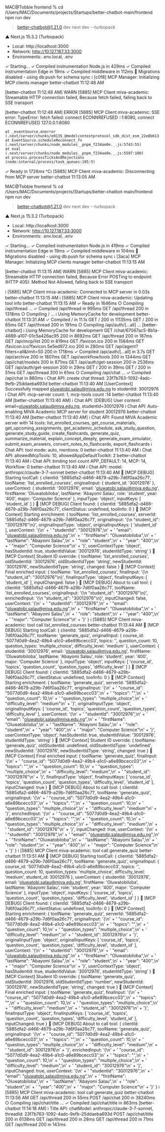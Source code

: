 MAC@Tobbie frontend % cd /Users/MAC/Documents/projects/Startups/better-chatbot-main/frontend
npm run dev

> better-chatbot@1.21.0 dev
> next dev --turbopack

   ▲ Next.js 15.3.2 (Turbopack)
   - Local:        http://localhost:3000
   - Network:      http://10.127.187.33:3000
   - Environments: .env.local, .env

 ✓ Starting...
 ✓ Compiled instrumentation Node.js in 429ms
 ✓ Compiled instrumentation Edge in 19ms
 ✓ Compiled middleware in 112ms
🔧 Migrations disabled - using db:push for schema sync
ℹ [c0f8] MCP Manager:  Initializing MCP clients manager                  better-chatbot 11:12:48 AM

[better-chatbot 11:12:48 AM]  WARN  [5885] MCP Client miva-academic:  Streamable HTTP connection failed, Because fetch failed, falling back to SSE transport


[better-chatbot 11:12:48 AM]  ERROR  [5885] MCP Client miva-academic:  SSE error: TypeError: fetch failed: connect ECONNREFUSED ::1:8080, connect ECONNREFUSED 127.0.0.1:8080

    at _eventSource.onerror (.next/server/chunks/e0135_@modelcontextprotocol_sdk_dist_esm_22e8b613._.js:3016:31)
    at EventSource.scheduleReconnect_fn (.next/server/chunks/node_modules__pnpm_f234ae0e._.js:5743:55)
    at eval (.next/server/chunks/node_modules__pnpm_f234ae0e._.js:5597:180)
    at process.processTicksAndRejections (node:internal/process/task_queues:105:5)

 ✓ Ready in 1726ms
^Cℹ [5885] MCP Client miva-academic:  Disconnecting from MCP server        better-chatbot 11:13:05 AM

MAC@Tobbie frontend % cd /Users/MAC/Documents/projects/Startups/better-chatbot-main/frontend
npm run dev

> better-chatbot@1.21.0 dev
> next dev --turbopack

   ▲ Next.js 15.3.2 (Turbopack)
   - Local:        http://localhost:3000
   - Network:      http://10.127.187.33:3000
   - Environments: .env.local, .env

 ✓ Starting...
 ✓ Compiled instrumentation Node.js in 419ms
 ✓ Compiled instrumentation Edge in 19ms
 ✓ Compiled middleware in 104ms
🔧 Migrations disabled - using db:push for schema sync
ℹ [3aca] MCP Manager:  Initializing MCP clients manager                  better-chatbot 11:13:15 AM

[better-chatbot 11:13:15 AM]  WARN  [5885] MCP Client miva-academic:  Streamable HTTP connection failed, Because Error POSTing to endpoint (HTTP 405): Method Not Allowed, falling back to SSE transport

ℹ [5885] MCP Client miva-academic:  Connected to MCP server in 0.03s     better-chatbot 11:13:15 AM
ℹ [5885] MCP Client miva-academic:  Updating tool info                   better-chatbot 11:13:15 AM
 ✓ Ready in 1646ms
 ○ Compiling /api/thread ...
 ✓ Compiled /api/thread in 995ms
 GET /api/thread 200 in 1318ms
 ○ Compiling / ...
ℹ Using MemoryCache for development                                      better-chatbot 11:13:31 AM
 ✓ Compiled / in 11.1s
 GET / 200 in 11135ms
 GET / 200 in 65ms
 GET /api/thread 200 in 191ms
 ○ Compiling /api/auth/[...all] ...
[better-chatbot] ℹ Using MemoryCache for development
 GET /chat/67067ac5-8b1a-4889-a107-01c5a426ac95 200 in 8692ms
 GET /api/thread 200 in 187ms
 GET /api/mcp/list 200 in 819ms
 GET /favicon.ico 200 in 1584ms
 GET /favicon.ico?favicon.5e5ed972.ico 200 in 280ms
 GET /api/agent?filters=all&limit=50 200 in 1718ms
 ✓ Compiled /api/auth/[...all] in 3.7s
 GET /api/archive 200 in 1807ms
 GET /api/workflow/tools 200 in 1344ms
 GET /api/chat/models 200 in 871ms
 GET /api/auth/get-session 200 in 2536ms
 GET /api/auth/get-session 200 in 29ms
 GET / 200 in 39ms
 GET / 200 in 51ms
 GET /api/thread 200 in 61ms
 ○ Compiling /api/chat ...
 ✓ Compiled /api/chat in 880ms
ℹ Chat API:  create chat thread: 23f7b763-1092-4adc-9efb-25ddaeba693d    better-chatbot 11:13:40 AM
[UserContext] Successfully mapped oluwatobi.salau@miva.edu.ng to studentId: 30012976
ℹ Chat API:  mcp-server count: 1, mcp-tools count :14                    better-chatbot 11:13:40 AM
[better-chatbot 11:13:40 AM] ℹ Chat API:  [DEBUG] User context: email=oluwatobi.salau@miva.edu.ng, studentId=30012976
ℹ Chat API:  Auto-enabling MIVA Academic MCP server for student 30012976 better-chatbot 11:13:40 AM
[better-chatbot 11:13:40 AM] ℹ Chat API:  Found MIVA Academic server with 14 tools: list_enrolled_courses, get_course_materials, get_upcoming_assignments, get_academic_schedule, ask_study_question, generate_study_guide, create_flashcards, generate_quiz, summarize_material, explain_concept_deeply, generate_exam_simulator, submit_exam_answers, convert_notes_to_flashcards, export_flashcards
ℹ Chat API:  tool mode: auto, mentions: 0                                better-chatbot 11:13:40 AM
ℹ Chat API:  allowedMcpTools: 10, allowedAppDefaultToolkit: 2            better-chatbot 11:13:40 AM
ℹ Chat API:  binding tool count APP_DEFAULT: 14, MCP: 14, Workflow: 0    better-chatbot 11:13:40 AM
ℹ Chat API:  model: anthropic/claude-3-7-sonnet                          better-chatbot 11:13:40 AM
🔧 [MCP DEBUG] Starting toolCall: {
  clientId: '5885dfa2-d466-4679-a29b-7d6f0aa26c71',
  toolName: 'list_enrolled_courses',
  originalInput: { student_id: '30012976' },
  userContext: {
    studentId: '30012976',
    email: 'oluwatobi.salau@miva.edu.ng',
    firstName: 'Oluwatobiloba',
    lastName: 'Abayomi Salau',
    role: 'student',
    year: '400',
    major: 'Computer Science'
  },
  inputType: 'object',
  inputKeys: [ 'student_id' ]
}
🔧 [MCP DEBUG] Client found: {
  clientId: '5885dfa2-d466-4679-a29b-7d6f0aa26c71',
  clientStatus: undefined,
  toolInfo: 0
}
🔧 [MCP Context] Starting enrichment: {
  toolName: 'list_enrolled_courses',
  serverId: '5885dfa2-d466-4679-a29b-7d6f0aa26c71',
  originalInput: '{\n  "student_id": "30012976"\n}',
  originalInputType: 'object',
  originalInputKeys: [ 'student_id' ],
  userContext: '{\n' +
    '  "studentId": "30012976",\n' +
    '  "email": "oluwatobi.salau@miva.edu.ng",\n' +
    '  "firstName": "Oluwatobiloba",\n' +
    '  "lastName": "Abayomi Salau",\n' +
    '  "role": "student",\n' +
    '  "year": "400",\n' +
    '  "major": "Computer Science"\n' +
    '}',
  userContextType: 'object',
  hasStudentId: true,
  studentIdValue: '30012976',
  studentIdType: 'string'
}
🔧 [MCP Context] Student ID override: {
  toolName: 'list_enrolled_courses',
  oldStudentId: '30012976',
  oldStudentIdType: 'string',
  newStudentId: '30012976',
  newStudentIdType: 'string',
  changed: false
}
🔧 [MCP Context] Final enriched input: {
  toolName: 'list_enrolled_courses',
  finalInput: '{\n  "student_id": "30012976"\n}',
  finalInputType: 'object',
  finalInputKeys: [ 'student_id' ],
  inputChanged: false
}
🔧 [MCP DEBUG] About to call tool: {
  clientId: '5885dfa2-d466-4679-a29b-7d6f0aa26c71',
  toolName: 'list_enrolled_courses',
  originalInput: '{\n  "student_id": "30012976"\n}',
  enrichedInput: '{\n  "student_id": "30012976"\n}',
  inputChanged: false,
  userContext: '{\n' +
    '  "studentId": "30012976",\n' +
    '  "email": "oluwatobi.salau@miva.edu.ng",\n' +
    '  "firstName": "Oluwatobiloba",\n' +
    '  "lastName": "Abayomi Salau",\n' +
    '  "role": "student",\n' +
    '  "year": "400",\n' +
    '  "major": "Computer Science"\n' +
    '}'
}
ℹ [5885] MCP Client miva-academic:  tool call list_enrolled_courses      better-chatbot 11:13:44 AM
🔧 [MCP DEBUG] Starting toolCall: {
  clientId: '5885dfa2-d466-4679-a29b-7d6f0aa26c71',
  toolName: 'generate_quiz',
  originalInput: {
    course_id: '5077d0d9-4ea2-49b4-a1c0-a6e89bcecc03',
    topics: '',
    question_count: 10,
    question_types: 'multiple_choice',
    difficulty_level: 'medium'
  },
  userContext: {
    studentId: '30012976',
    email: 'oluwatobi.salau@miva.edu.ng',
    firstName: 'Oluwatobiloba',
    lastName: 'Abayomi Salau',
    role: 'student',
    year: '400',
    major: 'Computer Science'
  },
  inputType: 'object',
  inputKeys: [
    'course_id',
    'topics',
    'question_count',
    'question_types',
    'difficulty_level'
  ]
}
🔧 [MCP DEBUG] Client found: {
  clientId: '5885dfa2-d466-4679-a29b-7d6f0aa26c71',
  clientStatus: undefined,
  toolInfo: 0
}
🔧 [MCP Context] Starting enrichment: {
  toolName: 'generate_quiz',
  serverId: '5885dfa2-d466-4679-a29b-7d6f0aa26c71',
  originalInput: '{\n' +
    '  "course_id": "5077d0d9-4ea2-49b4-a1c0-a6e89bcecc03",\n' +
    '  "topics": "",\n' +
    '  "question_count": 10,\n' +
    '  "question_types": "multiple_choice",\n' +
    '  "difficulty_level": "medium"\n' +
    '}',
  originalInputType: 'object',
  originalInputKeys: [
    'course_id',
    'topics',
    'question_count',
    'question_types',
    'difficulty_level'
  ],
  userContext: '{\n' +
    '  "studentId": "30012976",\n' +
    '  "email": "oluwatobi.salau@miva.edu.ng",\n' +
    '  "firstName": "Oluwatobiloba",\n' +
    '  "lastName": "Abayomi Salau",\n' +
    '  "role": "student",\n' +
    '  "year": "400",\n' +
    '  "major": "Computer Science"\n' +
    '}',
  userContextType: 'object',
  hasStudentId: true,
  studentIdValue: '30012976',
  studentIdType: 'string'
}
🔧 [MCP Context] Student ID override: {
  toolName: 'generate_quiz',
  oldStudentId: undefined,
  oldStudentIdType: 'undefined',
  newStudentId: '30012976',
  newStudentIdType: 'string',
  changed: true
}
🔧 [MCP Context] Final enriched input: {
  toolName: 'generate_quiz',
  finalInput: '{\n' +
    '  "course_id": "5077d0d9-4ea2-49b4-a1c0-a6e89bcecc03",\n' +
    '  "topics": "",\n' +
    '  "question_count": 10,\n' +
    '  "question_types": "multiple_choice",\n' +
    '  "difficulty_level": "medium",\n' +
    '  "student_id": "30012976"\n' +
    '}',
  finalInputType: 'object',
  finalInputKeys: [
    'course_id',
    'topics',
    'question_count',
    'question_types',
    'difficulty_level',
    'student_id'
  ],
  inputChanged: true
}
🔧 [MCP DEBUG] About to call tool: {
  clientId: '5885dfa2-d466-4679-a29b-7d6f0aa26c71',
  toolName: 'generate_quiz',
  originalInput: '{\n' +
    '  "course_id": "5077d0d9-4ea2-49b4-a1c0-a6e89bcecc03",\n' +
    '  "topics": "",\n' +
    '  "question_count": 10,\n' +
    '  "question_types": "multiple_choice",\n' +
    '  "difficulty_level": "medium"\n' +
    '}',
  enrichedInput: '{\n' +
    '  "course_id": "5077d0d9-4ea2-49b4-a1c0-a6e89bcecc03",\n' +
    '  "topics": "",\n' +
    '  "question_count": 10,\n' +
    '  "question_types": "multiple_choice",\n' +
    '  "difficulty_level": "medium",\n' +
    '  "student_id": "30012976"\n' +
    '}',
  inputChanged: true,
  userContext: '{\n' +
    '  "studentId": "30012976",\n' +
    '  "email": "oluwatobi.salau@miva.edu.ng",\n' +
    '  "firstName": "Oluwatobiloba",\n' +
    '  "lastName": "Abayomi Salau",\n' +
    '  "role": "student",\n' +
    '  "year": "400",\n' +
    '  "major": "Computer Science"\n' +
    '}'
}
ℹ [5885] MCP Client miva-academic:  tool call generate_quiz              better-chatbot 11:13:51 AM
🔧 [MCP DEBUG] Starting toolCall: {
  clientId: '5885dfa2-d466-4679-a29b-7d6f0aa26c71',
  toolName: 'generate_quiz',
  originalInput: {
    course_id: '5077d0d9-4ea2-49b4-a1c0-a6e89bcecc03',
    topics: '',
    question_count: 10,
    question_types: 'multiple_choice',
    difficulty_level: 'medium',
    student_id: 30012976
  },
  userContext: {
    studentId: '30012976',
    email: 'oluwatobi.salau@miva.edu.ng',
    firstName: 'Oluwatobiloba',
    lastName: 'Abayomi Salau',
    role: 'student',
    year: '400',
    major: 'Computer Science'
  },
  inputType: 'object',
  inputKeys: [
    'course_id',
    'topics',
    'question_count',
    'question_types',
    'difficulty_level',
    'student_id'
  ]
}
🔧 [MCP DEBUG] Client found: {
  clientId: '5885dfa2-d466-4679-a29b-7d6f0aa26c71',
  clientStatus: undefined,
  toolInfo: 0
}
🔧 [MCP Context] Starting enrichment: {
  toolName: 'generate_quiz',
  serverId: '5885dfa2-d466-4679-a29b-7d6f0aa26c71',
  originalInput: '{\n' +
    '  "course_id": "5077d0d9-4ea2-49b4-a1c0-a6e89bcecc03",\n' +
    '  "topics": "",\n' +
    '  "question_count": 10,\n' +
    '  "question_types": "multiple_choice",\n' +
    '  "difficulty_level": "medium",\n' +
    '  "student_id": 30012976\n' +
    '}',
  originalInputType: 'object',
  originalInputKeys: [
    'course_id',
    'topics',
    'question_count',
    'question_types',
    'difficulty_level',
    'student_id'
  ],
  userContext: '{\n' +
    '  "studentId": "30012976",\n' +
    '  "email": "oluwatobi.salau@miva.edu.ng",\n' +
    '  "firstName": "Oluwatobiloba",\n' +
    '  "lastName": "Abayomi Salau",\n' +
    '  "role": "student",\n' +
    '  "year": "400",\n' +
    '  "major": "Computer Science"\n' +
    '}',
  userContextType: 'object',
  hasStudentId: true,
  studentIdValue: '30012976',
  studentIdType: 'string'
}
🔧 [MCP Context] Student ID override: {
  toolName: 'generate_quiz',
  oldStudentId: 30012976,
  oldStudentIdType: 'number',
  newStudentId: '30012976',
  newStudentIdType: 'string',
  changed: true
}
🔧 [MCP Context] Final enriched input: {
  toolName: 'generate_quiz',
  finalInput: '{\n' +
    '  "course_id": "5077d0d9-4ea2-49b4-a1c0-a6e89bcecc03",\n' +
    '  "topics": "",\n' +
    '  "question_count": 10,\n' +
    '  "question_types": "multiple_choice",\n' +
    '  "difficulty_level": "medium",\n' +
    '  "student_id": "30012976"\n' +
    '}',
  finalInputType: 'object',
  finalInputKeys: [
    'course_id',
    'topics',
    'question_count',
    'question_types',
    'difficulty_level',
    'student_id'
  ],
  inputChanged: true
}
🔧 [MCP DEBUG] About to call tool: {
  clientId: '5885dfa2-d466-4679-a29b-7d6f0aa26c71',
  toolName: 'generate_quiz',
  originalInput: '{\n' +
    '  "course_id": "5077d0d9-4ea2-49b4-a1c0-a6e89bcecc03",\n' +
    '  "topics": "",\n' +
    '  "question_count": 10,\n' +
    '  "question_types": "multiple_choice",\n' +
    '  "difficulty_level": "medium",\n' +
    '  "student_id": 30012976\n' +
    '}',
  enrichedInput: '{\n' +
    '  "course_id": "5077d0d9-4ea2-49b4-a1c0-a6e89bcecc03",\n' +
    '  "topics": "",\n' +
    '  "question_count": 10,\n' +
    '  "question_types": "multiple_choice",\n' +
    '  "difficulty_level": "medium",\n' +
    '  "student_id": "30012976"\n' +
    '}',
  inputChanged: true,
  userContext: '{\n' +
    '  "studentId": "30012976",\n' +
    '  "email": "oluwatobi.salau@miva.edu.ng",\n' +
    '  "firstName": "Oluwatobiloba",\n' +
    '  "lastName": "Abayomi Salau",\n' +
    '  "role": "student",\n' +
    '  "year": "400",\n' +
    '  "major": "Computer Science"\n' +
    '}'
}
ℹ [5885] MCP Client miva-academic:  tool call generate_quiz              better-chatbot 11:13:56 AM
 GET /api/thread 200 in 55ms
 POST /api/chat 200 in 38240ms
 ○ Compiling /api/chat/title ...
 ✓ Compiled /api/chat/title in 863ms
[better-chatbot 11:14:18 AM] ℹ Title API:  chatModel: anthropic/claude-3-7-sonnet, threadId: 23f7b763-1092-4adc-9efb-25ddaeba693d
 POST /api/chat/title 200 in 6138ms
 GET /api/thread 200 in 28ms
 GET /api/thread 200 in 71ms
 GET /api/thread 200 in 143ms
